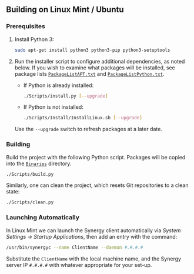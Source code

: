 ## Building on Linux Mint / Ubuntu

### Prerequisites

1. Install Python 3:
	```sh
	sudo apt-get install python3 python3-pip python3-setuptools
	```

2. Run the installer script to configure additional dependencies, as noted below. If you wish to examine what packages will be installed, see package lists [`PackageListAPT.txt`](../Scripts/Install/PackageListAPT.txt) and [`PackageListPython.txt`](../Scripts/Install/PackageListPython.txt).

      * If Python is already installed:
         ```sh
         ./Scripts/install.py [--upgrade]
         ```
      * If Python is not installed:
         ```sh
         ./Scripts/Install/InstallLinux.sh [--upgrade]
         ```

      Use the `--upgrade` switch to refresh packages at a later date.

### Building

Build the project with the following Python script. Packages will be copied into the [`Binaries`](../Binaries) directory.

```sh
./Scripts/build.py
```

Similarly, one can clean the project, which resets Git repositories to a clean state:

```sh
./Scripts/clean.py
```

### Launching Automatically

In Linux Mint we can launch the Synergy client automatically via _System Settings &rarr; Startup Applications_, then add an entry with the command:

```sh
/usr/bin/synergyc --name ClientName --daemon #.#.#.#
```

Substitute the `ClientName` with the local machine name, and the Synergy server IP `#.#.#.#` with whatever appropriate for your set-up.
